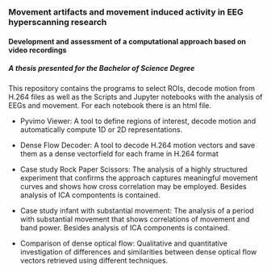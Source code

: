 ### Movement artifacts and movement induced activity in EEG hyperscanning research
#### Development and assessment of a computational approach based on video recordings





##### A thesis presented for the Bachelor of Science Degree




This repository contains the programs to select ROIs, decode motion from H.264 files as well as the Scripts and Jupyter notebooks with the analysis of EEGs and movement. For each notebook there is an html file.


- Pyvimo Viewer: 
A tool to define regions of interest, decode motion and automatically compute 1D or 2D representations.


- Dense Flow Decoder: 
A tool to decode H.264 motion vectors and save them as a dense vectorfield for each frame in H.264 format


- Case study Rock Paper Scissors: 
The analysis of a highly structured experiment that confirms the approach captures meaningful movement curves and shows how cross correlation may be employed. Besides analysis of ICA compontents is contained.


- Case study infant with substantial movement:
The analysis of a period with substantial movement that shows correlations of movement and band power. Besides analysis of ICA components is contained.


- Comparison of dense optical flow:
Qualitative and quantitative investigation of differences and similarities between dense optical flow vectors retrieved using different techniques.


